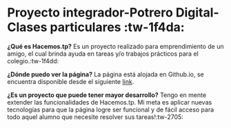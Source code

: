 # Proyecto integrador-Potrero Digital-Clases particulares  :tw-1f4da: 

**¿Qué es Hacemos.tp?**
Es un proyecto realizado para emprendimiento de un amigo, el cual brinda ayuda en tareas y/o trabajos prácticos para el colegio.:tw-1f4dd:

**¿Dónde puedo ver la página?**
La página está alojada en Github.io, se encuentra disponible desde el siguiente [link](http://https://gonzalolamas.github.io/Proyecto-integrador-Potrero-Digital-Clases-particulares/ "link"). 

**¿Es un proyecto que puede tener mayor desarrollo?**
Tengo en mente extender las funcionalidades de Hacemos.tp. Mi meta es aplicar nuevas tecnologías para que la página logre ser funcional y de fácil acceso para todo aquel alumno que necesite resolver sus tareas!:tw-2705:


